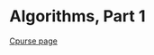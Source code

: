 Algorithms, Part 1
==================

[Cpurse page](https://class.coursera.org/algs4partI-2012-001/class/index)
